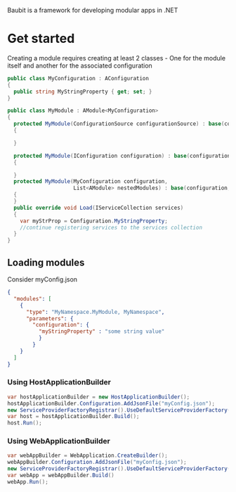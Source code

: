 Baubit is a framework for developing modular apps in .NET

# Get started

Creating a module requires creating at least 2 classes - One for the module itself and another for the associated configuration

```csharp
public class MyConfiguration : AConfiguration
{
  public string MyStringProperty { get; set; }
}

public class MyModule : AModule<MyConfiguration>
{
  protected MyModule(ConfigurationSource configurationSource) : base(configurationSource)
  {

  }

  protected MyModule(IConfiguration configuration) : base(configuration)
  {

  }
  protected MyModule(MyConfiguration configuration,
                     List<AModule> nestedModules) : base(configuration, nestedModules)
  {
  }
  public override void Load(IServiceCollection services)
  {
    var myStrProp = Configuration.MyStringProperty;
    //continue registering services to the services collection
  }
}
```
## Loading modules

Consider myConfig.json

```json
{
  "modules": [
    {
      "type": "MyNamespace.MyModule, MyNamespace",
      "parameters": {
        "configuration": {
          "myStringProperty" : "some string value"
          }
        }
    }
  ]
}
```

### Using HostApplicationBuilder

```csharp
var hostApplicationBuilder = new HostApplicationBuilder();
hostApplicationBuilder.Configuration.AddJsonFile("myConfig.json");
new ServiceProviderFactoryRegistrar().UseDefaultServiceProviderFactory(hostApplicationBuilder);
var host = hostApplicationBuilder.Build();
host.Run();
```

### Using WebApplicationBuilder

```csharp
var webAppBuilder = WebApplication.CreateBuilder();
webAppBuilder.Configuration.AddJsonFile("myConfig.json");
new ServiceProviderFactoryRegistrar().UseDefaultServiceProviderFactory(webAppBuilder.Host);
var webApp = webAppBuilder.Build()
webApp.Run();
```
